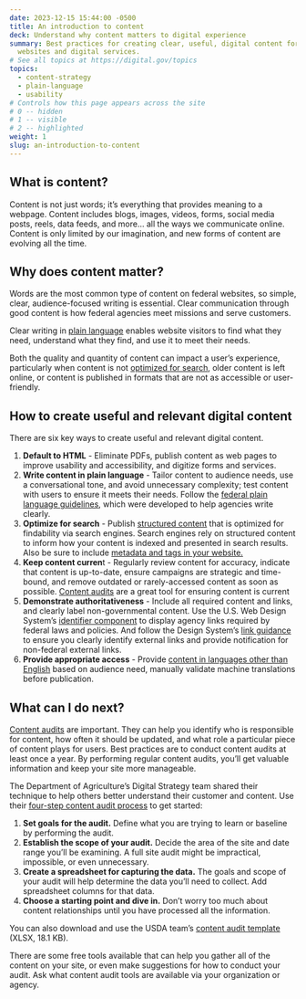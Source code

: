 ```yaml
---
date: 2023-12-15 15:44:00 -0500
title: An introduction to content
deck: Understand why content matters to digital experience
summary: Best practices for creating clear, useful, digital content for federal
  websites and digital services.
# See all topics at https://digital.gov/topics
topics:
  - content-strategy
  - plain-language
  - usability
# Controls how this page appears across the site
# 0 -- hidden
# 1 -- visible
# 2 -- highlighted
weight: 1
slug: an-introduction-to-content
---
```

## What is content?

Content is not just words; it’s everything that provides meaning to a webpage. Content includes blogs, images, videos, forms, social media posts, reels, data feeds, and more... all the ways we communicate online. Content is only limited by our imagination, and new forms of content are evolving all the time.

## Why does content matter?

Words are the most common type of content on federal websites, so simple, clear, audience-focused writing is essential. Clear communication through good content is how federal agencies meet missions and serve customers. 

Clear writing in [plain language](https://digital.gov/resources/an-introduction-to-plain-language/?dg) enables website visitors to find what they need, understand what they find, and use it to meet their needs.

Both the quality and quantity of content can impact a user’s experience, particularly when content is not [optimized for search](https://digital.gov/topics/search-engine-optimization/), older content is left online, or content is published in formats that are not as accessible or user-friendly.

## How to create useful and relevant digital content

There are six key ways to create useful and relevant digital content.

1. **Default to HTML** - Eliminate PDFs, publish content as web pages to improve usability and accessibility, and digitize forms and services.
2. **Write content in plain language** - Tailor content to audience needs, use a conversational tone, and avoid unnecessary complexity; test content with users to ensure it meets their needs. Follow the [federal plain language guidelines](https://www.plainlanguage.gov/guidelines/), which were developed to help agencies write clearly. 
3. **Optimize for search** - Publish [structured content](https://digital.gov/resources/an-introduction-to-structured-content/) that is optimized for findability via search engines. Search engines rely on structured content to inform how your content is indexed and presented in search results. Also be sure to include [metadata and tags in your website.](https://search.gov/indexing/metadata.html) 
4. **Keep content curren**t - Regularly review content for accuracy, indicate that content is up-to-date, ensure campaigns are strategic and time-bound, and remove outdated or rarely-accessed content as soon as possible. [Content audits](https://digital.gov/2023/09/12/a-conversation-about-content-audits/) are a great tool for ensuring content is current 
5. **Demonstrate authoritativeness** - Include all required content and links, and clearly label non-governmental content. Use the U.S. Web Design System’s [identifier component](https://designsystem.digital.gov/components/identifier/) to display agency links required by federal laws and policies. And follow the Design System’s [link guidance](https://designsystem.digital.gov/components/link/) to ensure you clearly identify external links and provide notification for non-federal external links.
6. **Provide appropriate access** - Provide [content in languages other than English](https://digital.gov/resources/introduction-to-translation-technology/) based on audience need, manually validate machine translations before publication.

## What can I do next?

[Content audits](https://methods.18f.gov/decide/content-audit/) are important. They can help you identify who is responsible for content, how often it should be updated, and what role a particular piece of content plays for users. Best practices are to conduct content audits at least once a year. By performing regular content audits, you’ll get valuable information and keep your site more manageable. 

The Department of Agriculture’s Digital Strategy team shared their technique to help others better understand their customer and content. Use their [four-step content audit process](https://www.usda.gov/digital-strategy/content/plays#content3) to get started:

1. **Set goals for the audit.** Define what you are trying to learn or baseline by performing the audit.
2. **Establish the scope of your audit.** Decide the area of the site and date range you’ll be examining. A full site audit might be impractical, impossible, or even unnecessary.
3. **Create a spreadsheet for capturing the data.** The goals and scope of your audit will help determine the data you’ll need to collect. Add spreadsheet columns for that data.
4. **Choose a starting point and dive in.** Don’t worry too much about content relationships until you have processed all the information.

You can also download and use the USDA team’s [content audit template](https://www.usda.gov/sites/default/files/documents/content-audit-template.xlsx) (XLSX, 18.1 KB).

There are some free tools available that can help you gather all of the content on your site, or even make suggestions for how to conduct your audit. Ask what content audit tools are available via your organization or agency.